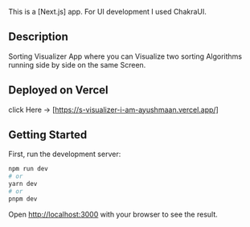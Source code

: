 This is a [Next.js] app. For UI development I used ChakraUI.

## Description 
Sorting Visualizer App where you can Visualize two sorting Algorithms running side by side on the same Screen.

## Deployed on Vercel
click Here -> [https://s-visualizer-i-am-ayushmaan.vercel.app/]

## Getting Started
First, run the development server:
```bash
npm run dev
# or
yarn dev
# or
pnpm dev
```

Open [http://localhost:3000](http://localhost:3000) with your browser to see the result.

